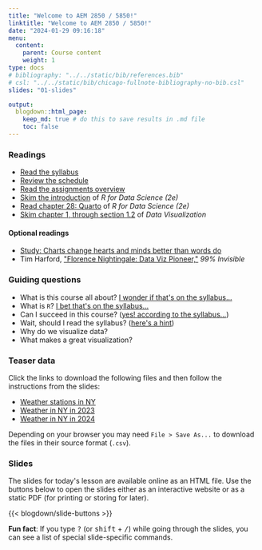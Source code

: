 ```yaml
---
title: "Welcome to AEM 2850 / 5850!"
linktitle: "Welcome to AEM 2850 / 5850!"
date: "2024-01-29 09:16:18"
menu:
  content:
    parent: Course content
    weight: 1
type: docs
# bibliography: "../../static/bib/references.bib"
# csl: "../../static/bib/chicago-fullnote-bibliography-no-bib.csl"
slides: "01-slides"

output:
  blogdown::html_page:
    keep_md: true # do this to save results in .md file
    toc: false
---
```


### Readings

- [Read the syllabus](/syllabus/)
- [Review the schedule](/schedule/)
- [Read the assignments overview](/assignment/)
- <i class="fas fa-book"></i> [Skim the introduction](https://r4ds.hadley.nz/intro.html) of *R for Data Science (2e)*
- <i class="fas fa-book"></i> [Read chapter 28: Quarto](https://r4ds.hadley.nz/quarto.html) of *R for Data Science (2e)*
- <i class="fas fa-book"></i> [Skim chapter 1, through section 1.2](http://socviz.co/lookatdata.html) of *Data Visualization*

#### Optional readings

- <i class="fas fa-external-link-square-alt"></i> [Study: Charts change hearts and minds better than words do](https://www.washingtonpost.com/news/wonk/wp/2018/06/15/study-charts-change-hearts-and-minds-better-than-words-do/?utm_term=.4474599c0d5e)
- <i class="fas fa-podcast"></i> Tim Harford, ["Florence Nightingale: Data Viz Pioneer,"](https://99percentinvisible.org/episode/florence-nightingale-data-viz-pioneer/) *99% Invisible*


### Guiding questions

<!-- *You don’t need to answer all of these—or even any of them! These are just here to help guide your thinking.* -->

- What is this course all about? [I wonder if that's on the syllabus...](/syllabus/#course-overview)
- What is `R`? [I bet that's on the syllabus...](/syllabus/#course-materials)
- Can I succeed in this course? ([yes! according to the syllabus...](/syllabus/#success-in-this-course))
- Wait, should I read the syllabus? ([here's a hint](https://www.cameo.com/v/5f2b392a0299b100202e624a?utm_campaign=video_share_to_copy))
- Why do we visualize data?
- What makes a great visualization?

<!-- - What are objects? -->
<!-- - What is assignment? -->
<!-- - What are some advantages of writing scripts vs working in the console? -->
<!-- - What are some differences between `.R` scripts and `.qmd` files? -->


### Teaser data

Click the links to download the following files and then follow the instructions from the slides:
- [Weather stations in NY](/slides/data/01-slides/ny-stations.csv)
- [Weather in NY in 2023](/slides/data/01-slides/ny-weather-2023.csv)
- [Weather in NY in 2024](/slides/data/01-slides/ny-weather-2024.csv)

Depending on your browser you may need `File > Save As...` to download the files in their source format (`.csv`).

### Slides

The slides for today's lesson are available online as an HTML file. Use the buttons below to open the slides either as an interactive website or as a static PDF (for printing or storing for later).

{{< blogdown/slide-buttons >}}

**Fun fact**: If you type <kbd>?</kbd> (or <kbd>shift</kbd> + <kbd>/</kbd>) while going through the slides, you can see a list of special slide-specific commands.
